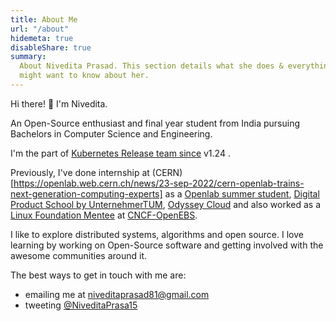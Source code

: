 ```yaml
---
title: About Me
url: "/about"
hidemeta: true
disableShare: true
summary:
  About Nivedita Prasad. This section details what she does & everything else you
  might want to know about her.
---
```


Hi there! :wave: I'm Nivedita.

An Open-Source enthusiast and final year student from India pursuing Bachelors in Computer Science and Engineering.

I'm the part of [Kubernetes Release team since](https://github.com/kubernetes/sig-release/blob/master/releases/release-1.26/release-team.md) v1.24 .

Previously, I've done internship at (CERN)[https://openlab.web.cern.ch/news/23-sep-2022/cern-openlab-trains-next-generation-computing-experts] as a [Openlab summer student](https://cds.cern.ch/record/2827619), [Digital Product School by UnternehmerTUM](https://www.linkedin.com/company/digital-product-school/), [Odyssey Cloud](https://www.linkedin.com/company/odyssey-cloud/about/) and also worked as a [Linux Foundation Mentee](https://mentorship.lfx.linuxfoundation.org/project/35b9d57a-fc2c-4b49-a5b3-9a5cf74af66c) at [CNCF-OpenEBS](https://github.com/openebs).

I like to explore distributed systems, algorithms and open source. I love learning by working on Open-Source software and getting involved with the awesome communities around it.


The best ways to get in touch with me are:

- emailing me at niveditaprasad81@gmail.com
- tweeting [@NiveditaPrasa15](https://twitter.com/NiveditaPrasa15)

